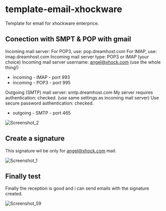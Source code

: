 # template-email-xhockware
Template for email for xhockware enterprice.

## Conection with SMPT & POP with gmail

Incoming mail server:
For POP3, use: pop.dreamhost.com
For IMAP, use: imap.dreamhost.com
Incoming mail server type: POP3 or IMAP (your choice)
Incoming mail server username: angel@xhock.com (use the whole thing!)
- incoming - IMAP - port 993
- incoming - POP3 - port 995

Outgoing (SMTP) mail server: smtp.dreamhost.com
My server requires authentication: checked. (use same settings as incoming mail server)
Use secure password authentication: checked.
- outgoing - SMTP - port 465

![Screenshot_2](https://user-images.githubusercontent.com/16966767/161204412-64066e5d-d7b2-4896-8c0e-1acb02d324ab.png)

## Create a signature

This signature wil be only for angel@xhock.com mail.

![Screenshot_1](https://user-images.githubusercontent.com/16966767/161205341-2f273bc5-7adb-4c7b-a019-d6ae53e6de5d.png)

## Finally test

Finally the reception is good and i can send emails with the signature created.

![Screenshot_59](https://user-images.githubusercontent.com/16966767/161205436-7b242a0c-f256-42fb-9246-f9527f388bda.png)


